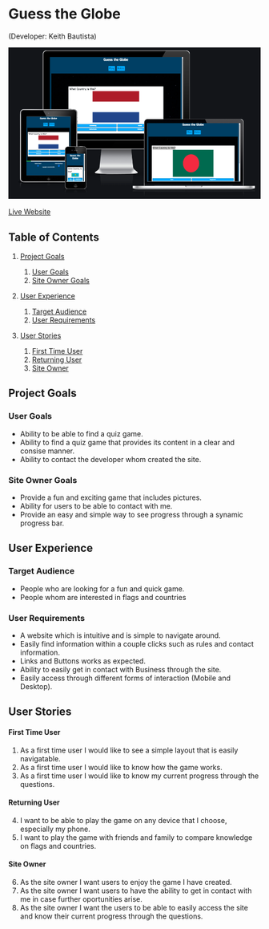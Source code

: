 # Guess the Globe
(Developer: Keith Bautista)

![Mockup image](docs/am-i-responsive.png)

[Live Website](https://keithbautista.github.io/guess-the-globe/index.html)

## Table of Contents
1. [Project Goals](#project-goals)
    1. [User Goals](#user-goals)
    2. [Site Owner Goals](#site-owner-goals)

2. [User Experience](#user-experience)
    1. [Target Audience](#target-audience)
    2. [User Requirements](#user-requirement)

3. [User Stories](#user-stories)
    1. [First Time User](#first-time-user)
    2. [Returning User](#returning-user)
    3. [Site Owner](#site-owner)


## Project Goals

### User Goals

- Ability to be able to find a quiz game.
- Ability to find a quiz game that provides its content in a clear and consise manner.
- Ability to contact the developer whom created the site.

### Site Owner Goals

- Provide a fun and exciting game that includes pictures.
- Ability for users to be able to contact with me.
- Provide an easy and simple way to see progress through a synamic progress bar.

## User Experience

### Target Audience

- People who are looking for a fun and quick game.
- People whom are interested in flags and countries

### User Requirements

- A website which is intuitive and is simple to navigate around.
- Easily find information within a couple clicks such as rules and contact information.
- Links and Buttons works as expected.
- Ability to easily get in contact with Business through the site.
- Easily access through different forms of interaction (Mobile and Desktop).

## User Stories

#### First Time User

1. As a first time user I would like to see a simple layout that is easily navigatable.
2. As a first time user I would like to know how the game works.
3. As a first time user I would like to know my current progress through the questions.

#### Returning User

4. I want to be able to play the game on any device that I choose, especially my phone.
5. I want to play the game with friends and family to compare knowledge on flags and countries.

#### Site Owner

6. As the site owner I want users to enjoy the game I have created.
7. As the site owner I want users to have the ability to get in contact with me in case further oportunities arise.
8. As the site owner I want the users to be able to easily access the site and know their current progress through the questions.
